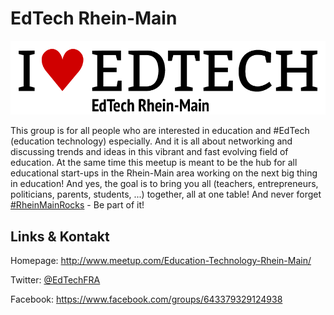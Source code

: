 # EdTech Rhein-Main
![EdTech Rhein-Main](./edtech.logo.png)

This group is for all people who are interested in education and #EdTech (education
        technology)
        especially. And it is all about networking and discussing trends and ideas in this vibrant and fast evolving
        field of education. At the same time this meetup is meant to be the hub for all educational start-ups in the
        Rhein-Main area working on the next big thing in education! And yes, the goal is to bring you all (teachers,
        entrepreneurs, politicians, parents, students, ...) together, all at one table! And never forget
        [#RheinMainRocks](https://twitter.com/search?q=%23RheinMainRocks) - Be part of it!
    

## Links &amp; Kontakt

Homepage: <http://www.meetup.com/Education-Technology-Rhein-Main/>


Twitter: [@EdTechFRA](https://twitter.com/@EdTechFRA)

Facebook: <https://www.facebook.com/groups/643379329124938>







